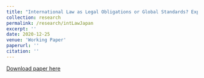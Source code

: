 ```yaml
---
title: "International Law as Legal Obligations or Global Standards? Experimental Evidence from Japan"
collection: research
permalink: /research/intLawJapan
excerpt: ''
date: 2020-12-25
venue: 'Working Paper'
paperurl: ''
citation: ''
---
```

[Download paper here](http://ksaki.github.io/files/intLawJapan.pdf)

